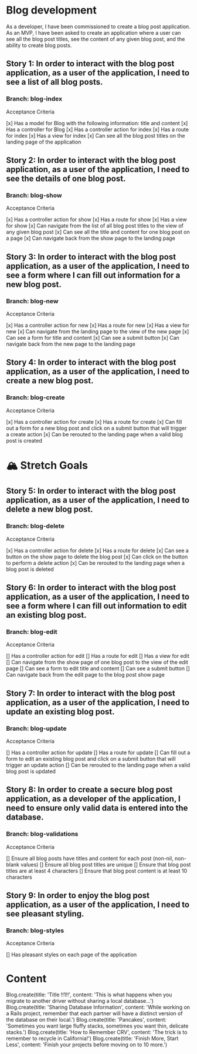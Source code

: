 # Blog development

As a developer, I have been commissioned to create a blog post application. As an MVP, I have been asked to create an application where a user can see all the blog post titles, see the content of any given blog post, and the ability to create blog posts.

## Story 1: In order to interact with the blog post application, as a user of the application, I need to see a list of all blog posts.

### Branch: blog-index

Acceptance Criteria

[x] Has a model for Blog with the following information: title and content
[x] Has a controller for Blog
[x] Has a controller action for index
[x] Has a route for index
[x] Has a view for index
[x] Can see all the blog post titles on the landing page of the application


## Story 2: In order to interact with the blog post application, as a user of the application, I need to see the details of one blog post.

### Branch: blog-show

Acceptance Criteria

[x] Has a controller action for show
[x] Has a route for show
[x] Has a view for show
[x] Can navigate from the list of all blog post titles to the view of any given blog post
[x] Can see all the title and content for one blog post on a page
[x] Can navigate back from the show page to the landing page


## Story 3: In order to interact with the blog post application, as a user of the application, I need to see a form where I can fill out information for a new blog post.

### Branch: blog-new

Acceptance Criteria

[x] Has a controller action for new
[x] Has a route for new
[x] Has a view for new
[x] Can navigate from the landing page to the view of the new page
[x] Can see a form for title and content
[x] Can see a submit button
[x] Can navigate back from the new page to the landing page


## Story 4: In order to interact with the blog post application, as a user of the application, I need to create a new blog post.

### Branch: blog-create

Acceptance Criteria

[x] Has a controller action for create
[x] Has a route for create
[x] Can fill out a form for a new blog post and click on a submit button that will trigger a create action
[x] Can be rerouted to the landing page when a valid blog post is created


# 🏔 Stretch Goals

## Story 5: In order to interact with the blog post application, as a user of the application, I need to delete a new blog post.

### Branch: blog-delete

Acceptance Criteria

[x] Has a controller action for delete
[x] Has a route for delete
[x] Can see a button on the show page to delete the blog post
[x] Can click on the button to perform a delete action
[x] Can be rerouted to the landing page when a blog post is deleted


## Story 6: In order to interact with the blog post application, as a user of the application, I need to see a form where I can fill out information to edit an existing blog post.

### Branch: blog-edit

Acceptance Criteria

[] Has a controller action for edit
[] Has a route for edit
[] Has a view for edit
[] Can navigate from the show page of one blog post to the view of the edit page
[] Can see a form to edit title and content
[] Can see a submit button
[] Can navigate back from the edit page to the blog post show page


## Story 7: In order to interact with the blog post application, as a user of the application, I need to update an existing blog post.

### Branch: blog-update

Acceptance Criteria

[] Has a controller action for update
[] Has a route for update
[] Can fill out a form to edit an existing blog post and click on a submit button that will trigger an update action
[] Can be rerouted to the landing page when a valid blog post is updated


## Story 8: In order to create a secure blog post application, as a developer of the application, I need to ensure only valid data is entered into the database.

### Branch: blog-validations

Acceptance Criteria

[] Ensure all blog posts have titles and content for each post (non-nil, non-blank values)
[] Ensure all blog post titles are unique
[] Ensure that blog post titles are at least 4 characters
[] Ensure that blog post content is at least 10 characters


## Story 9: In order to enjoy the blog post application, as a user of the application, I need to see pleasant styling.

### Branch: blog-styles

Acceptance Criteria

[] Has pleasant styles on each page of the application


# Content

Blog.create(title: 'Title !!1!!', content: 'This is what happens when you migrate to another driver without sharing a local database...')
Blog.create(title: 'Sharing Database Information', content: 'While working on a Rails project, remember that each partner will have a distinct version of the database on their local.')
Blog.create(title: 'Pancakes', content: 'Sometimes you want large fluffy stacks, sometimes you want thin, delicate stacks.')
Blog.create(title: 'How to Remember CRV', content: 'The trick is to remember to recycle in California!')
Blog.create(title: 'Finish More, Start Less', content: 'Finish your projects before moving on to 10 more.')